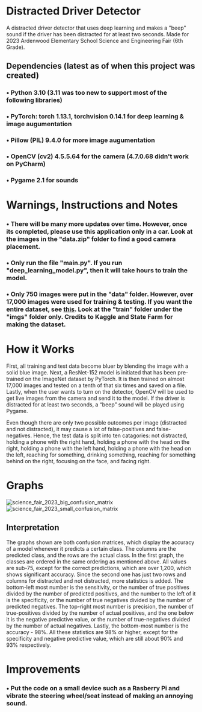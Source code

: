 # Distracted Driver Detector
A distracted driver detector that uses deep learning and makes a "beep" sound if the driver has been distracted for at least two seconds. Made for 2023 Ardenwood Elementary School Science and Engineering Fair (6th Grade).

## Dependencies (latest as of when this project was created)
### • Python 3.10 (3.11 was too new to support most of the following libraries)
### • PyTorch: torch 1.13.1, torchvision 0.14.1 for deep learning & image augumentation
### • Pillow (PIL) 9.4.0 for more image augumentation
### • OpenCV (cv2) 4.5.5.64 for the camera (4.7.0.68 didn't work on PyCharm)
### • Pygame 2.1 for sounds

# Warnings, Instructions and Notes
### • There will be many more updates over time. However, once its completed, __please use this application only in a car__. Look at the images in the "data.zip" folder to find a good camera placement.
### • Only run the file "main.py". If you run "deep_learning_model.py", then it will take hours to train the model.
### • Only 750 images were put in the "data" folder. However, over 17,000 images were used for training & testing. If you want the entire dataset, see [this](https://www.kaggle.com/datasets/rightway11/state-farm-distracted-driver-detection). Look at the "train" folder under the "imgs" folder only. Credits to Kaggle and State Farm for making the dataset.

# How it Works
First, all training and test data become bluer by blending the image with a solid blue image. Next, a ResNet-152 model is initiated that has been pre-trained on the ImageNet dataset by PyTorch. It is then trained on almost 17,000 images and tested on a tenth of that six times and saved on a file. Lastly, when the user wants to turn on the detector, OpenCV will be used to get live images from the camera and send it to the model. If the driver is distracted for at least two seconds, a “beep” sound will be played using Pygame.

Even though there are only two possible outcomes per image (distracted and not distracted), it may cause a lot of false-positives and false-negatives. Hence, the test data is split into ten catagories: not distracted, holding a phone with the right hand, holding a phone with the head on the right, holding a phone with the left hand, holding a phone with the head on the left, reaching for something, drinking something, reaching for something behind on the right, focusing on the face, and facing right.

# Graphs
![science_fair_2023_big_confusion_matrix](https://user-images.githubusercontent.com/77818951/218295213-1af42226-f30f-4294-88a3-c6cbe9dfe8cc.png)
![science_fair_2023_small_confusion_matrix](https://user-images.githubusercontent.com/77818951/218295216-9f2e60ce-1e28-455d-a9c0-8ad0a17ee661.png)

## Interpretation
The graphs shown are both confusion matrices, which display the accuracy of a model whenever it predicts a certain class. The columns are the predicted class, and the rows are the actual class. In the first graph, the classes are ordered in the same ordering as mentioned above. All values are sub-75, except for the correct predictions, which are over 1,200, which shows significant accuracy. Since the second one has just two rows and columns for distracted and not distracted, more statistics is added. The bottom-left most number is the sensitivity, or the number of true positives divided by the number of predicted positives, and the number to the left of it is the specificity, or the number of true negatives divided by the number of predicted negatives. The top-right most number is precision, the number of true-positives divided by the number of actual positives, and the one below it is the negative predictive value, or the number of true-negatives divided by the number of actual negatives. Lastly, the bottom-most number is the accuracy - 98%. All these statistics are 98% or higher, except for the specificity and negative predictive value, which are still about 90% and 93% respectively.

# Improvements
### • Put the code on a small device such as a Rasberry Pi and vibrate the steering wheel/seat instead of making an annoying sound.
